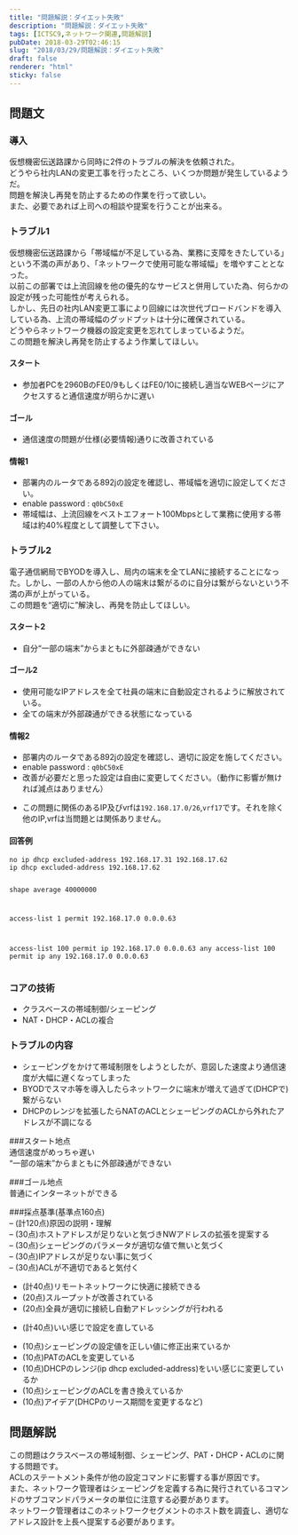 ```yaml
---
title: "問題解説：ダイエット失敗"
description: "問題解説：ダイエット失敗"
tags: [ICTSC9,ネットワーク関連,問題解説]
pubDate: 2018-03-29T02:46:15
slug: "2018/03/29/問題解説：ダイエット失敗"
draft: false
renderer: "html"
sticky: false
---
```


<h2>問題文</h2>
<h3>導入</h3>
<p>仮想機密伝送路課から同時に2件のトラブルの解決を依頼された。<br />
どうやら社内LANの変更工事を行ったところ、いくつか問題が発生しているようだ。<br />
問題を解決し再発を防止するための作業を行って欲しい。<br />
また、必要であれば上司への相談や提案を行うことが出来る。</p>
<h3>トラブル1</h3>
<p>仮想機密伝送路課から「帯域幅が不足している為、業務に支障をきたしている」という不満の声があり、「ネットワークで使用可能な帯域幅」を増やすこととなった。<br />
以前この部署では上流回線を他の優先的なサービスと併用していた為、何らかの設定が残った可能性が考えられる。<br />
しかし、先日の社内LAN変更工事により回線には次世代ブロードバンドを導入している為、上流の帯域幅のグッドプットは十分に確保されている。<br />
どうやらネットワーク機器の設定変更を忘れてしまっているようだ。<br />
この問題を解決し再発を防止するよう作業してほしい。</p>
<h4>スタート</h4>
<ul>
<li>参加者PCを2960BのFE0/9もしくはFE0/10に接続し適当なWEBページにアクセスすると通信速度が明らかに遅い</li>
</ul>
<h4>ゴール</h4>
<ul>
<li>通信速度の問題が仕様(必要情報)通りに改善されている</li>
</ul>
<h4>情報1</h4>
<ul>
<li>部署内のルータである892jの設定を確認し、帯域幅を適切に設定してください。</li>
<li>enable password : <code>q0bC50xE</code></li>
<li>帯域幅は、上流回線をベストエフォート100Mbpsとして業務に使用する帯域は約40%程度として調整して下さい。</li>
</ul>
<h3>トラブル2</h3>
<p>電子通信網局でBYODを導入し、局内の端末を全てLANに接続することになった。しかし、一部の人から他の人の端末は繋がるのに自分は繋がらないという不満の声が上がっている。<br />
この問題を“適切に”解決し、再発を防止してほしい。</p>
<h4>スタート2</h4>
<ul>
<li>自分“一部の端末”からまともに外部疎通ができない</li>
</ul>
<h4>ゴール2</h4>
<ul>
<li>使用可能なIPアドレスを全て社員の端末に自動設定されるように解放されている。</li>
<li>全ての端末が外部疎通ができる状態になっている</li>
</ul>
<h4>情報2</h4>
<ul>
<li>部署内のルータである892jの設定を確認し、適切に設定を施してください。</li>
<li>enable password : <code>q0bC50xE</code></li>
<li>改善が必要だと思った設定は自由に変更してください。（動作に影響が無ければ減点はありません）</p>
</li>
<li>
<p>この問題に関係のあるIP及びvrfは<code>192.168.17.0/26</code>,<code>vrf17</code>です。それを除く他のIP,vrfは当問題とは関係ありません。</p>
</li>
</ul>
<h4>回答例</h4>
<pre><code>no ip dhcp excluded-address 192.168.17.31 192.168.17.62
ip dhcp excluded-address 192.168.17.62

shape average 40000000

access-list 1 permit 192.168.17.0 0.0.0.63

access-list 100 permit ip 192.168.17.0 0.0.0.63 any
access-list 100 permit ip any 192.168.17.0 0.0.0.63</code></pre>
<h3>コアの技術</h3>
<ul>
<li>クラスベースの帯域制御/シェーピング</li>
<li>NAT・DHCP・ACLの複合</li>
</ul>
<h3>トラブルの内容</h3>
<ul>
<li>シェーピングをかけて帯域制限をしようとしたが、意図した速度より通信速度が大幅に遅くなってしまった</li>
<li>BYODでスマホ等を導入したらネットワークに端末が増えて過ぎて(DHCPで)繋がらない</li>
<li>DHCPのレンジを拡張したらNATのACLとシェーピングのACLから外れたアドレスが不調になる</li>
</ul>
<p>###スタート地点<br />
通信速度がめっちゃ遅い<br />
“一部の端末”からまともに外部疎通ができない</p>
<p>###ゴール地点<br />
普通にインターネットができる</p>
<p>###採点基準(基準点160点)<br />
&#8211; (計120点)原因の説明・理解<br />
&#8211; (30点)ホストアドレスが足りないと気づきNWアドレスの拡張を提案する<br />
&#8211; (30点)シェーピングのパラメータが適切な値で無いと気づく<br />
&#8211; (30点)IPアドレスが足りない事に気づく<br />
&#8211; (30点)ACLが不適切であると気付く</p>
<ul>
<li>(計40点)リモートネットワークに快適に接続できる</li>
<li>(20点)スループットが改善されている</li>
<li>(20点)全員が適切に接続し自動アドレッシングが行われる</p>
</li>
<li>
<p>(計40点)いい感じで設定を直している</p>
</li>
<li>(10点)シェーピングの設定値を正しい値に修正出来ているか</li>
<li>(10点)PATのACLを変更している</li>
<li>(10点)DHCPのレンジ(ip dhcp excluded-address)をいい感じに変更しているか</li>
<li>(10点)シェーピングのACLを書き換えているか</li>
<li>(10点)アイデア(DHCPのリース期間を変更するなど)</li>
</ul>
<h2>問題解説</h2>
<p>この問題はクラスベースの帯域制御、シェーピング、PAT・DHCP・ACLのに関する問題です。<br />
ACLのステートメント条件が他の設定コマンドに影響する事が原因です。<br />
また、ネットワーク管理者はシェーピングを定義する為に発行されているコマンドのサブコマンドパラメータの単位に注意する必要があります。<br />
ネットワーク管理者はこのネットワークセグメントのホスト数を調査し、適切なアドレス設計を上長へ提案する必要があります。</p>
